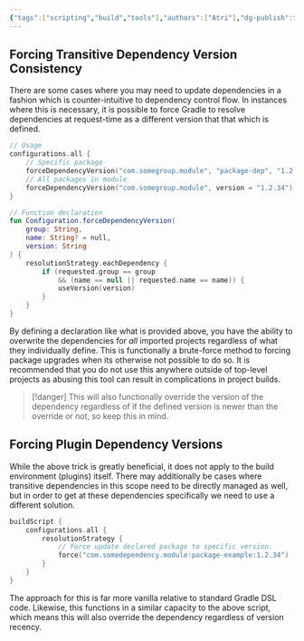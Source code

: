 ```yaml
---
{"tags":["scripting","build","tools"],"authors":["Atri"],"dg-publish":true,"dg-note-icon":"at","permalink":"/tech/tools/gradle/1-2-transitive-dependency-management/","dgPassFrontmatter":true,"noteIcon":"at","created":"2024-03-21T13:31:57.925-04:00","updated":"2024-03-28T02:12:23.466-04:00"}
---
```


## Forcing Transitive Dependency Version Consistency

There are some cases where you may need to update dependencies in a fashion which is counter-intuitive to dependency control flow. In instances where this is necessary, it is possible to force Gradle to resolve dependencies at request-time as a different version that that which is defined.

```kotlin
// Usage
configurations.all {
	// Specific package
	forceDependencyVersion("com.somegroup.module", "package-dep", "1.2.34")
	// All packages in module
	forceDependencyVersion("com.somegroup.module", version = "1.2.34")
}

// Function declaration
fun Configuration.forceDependencyVersion(
	group: String,
	name: String? = null,
	version: String
) {
	resolutionStrategy.eachDependency {
		if (requested.group == group 
			&& (name == null || requested.name == name)) {
			useVersion(version)
		}
	}
}
```

By defining a declaration like what is provided above, you have the ability to overwrite the dependencies for *all* imported projects regardless of what they individually define. This is functionally a brute-force method to forcing package upgrades when its otherwise not possible to do so. It is recommended that you do not use this anywhere outside of top-level projects as abusing this tool can result in complications in project builds.

> [!danger] This will also functionally override the version of the dependency regardless of if the defined version is newer than the override or not, so keep this in mind.
## Forcing Plugin Dependency Versions

While the above trick is greatly beneficial, it does not apply to the build environment (plugins) itself. There may additionally be cases where transitive dependencies in this scope need to be directly managed as well, but in order to get at these dependencies specifically we need to use a different solution.

```kotlin
buildScript {
	configurations.all {
		resolutionStrategy {
			// Force update declared package to specific version.
			force("com.somedependency.module:package-example:1.2.34")
		}
	}
}
```

The approach for this is far more vanilla relative to standard Gradle DSL code. Likewise, this functions in a similar capacity to the above script, which means this will also override the dependency regardless of version recency.